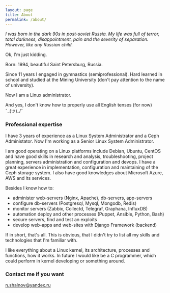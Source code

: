 ```yaml
---
layout: page
title: About
permalink: /about/
---
```


_I was born in the dark 90s in post-soviet Russia. My life was full of terror, total darkness, disappointment, pain and the severity of separation. However, like any Russian child._

Ok, I'm just kidding.

Born: 1994, beautiful Saint Petersburg, Russia.

Since 11 years I engaged in gymnastics (semiprofessional). Hard learned in school and studied at the Mining University (don't pay attention to the name of university).

Now I am a Linux administrator.

And yes, I don't know how to properly use all English tenses (for now) ¯\_(ツ)_/¯

### Professional expertise

I have 3 years of experience as a Linux System Administrator and a Ceph Administator. Now I'm working as a Senior Linux System Administrator.

I am good operating on a Linux platforms include Debian, Ubuntu, CentOS and have good skills in research and analysis, troubleshooting, project planning, servers administration and configuration and devops. I have a great experience in implementation, configuration and maintaining of the Ceph storage system. I also have good knowledges about Microsoft Azure, AWS and its services.

Besides I know how to:
- administer web-servers (Nginx, Apache), db-servers, app-servers
- configure db-servers (Postgresql, Mysql, Mongodb, Redis)
- monitor servers (Zabbix, Collectd, Telegraf, Graphana, InfluxDB)
- automation deploy and other processes (Puppet, Ansible, Python, Bash)
- secure servers, find and test an exploits
- develop web-apps and web-sites with Django Framework (backend)

If in short, that's all. This is obvious, that I didn't try to list all my skills and technologies that I'm familiar with.

I like everything about a Linux kernel, its architecture, processes and functions, how it works. In future I would like be a C programmer, which could perform in kernel developing or something around.

### Contact me if you want

[n.shalnov@yandex.ru](mailto:n.shalnov@yandex.ru)
